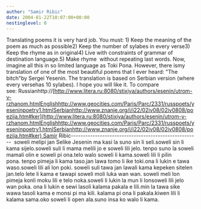 ```yaml
---
author: "Samir Ribic"
date: 2004-01-22T10:07:00+00:00
nestinglevel: 0
---
```

Translating poems it is very hard job. You must: 1) Keep the meaning of the poem as much as possible2) Keep the number of sylabes in every verse3) Keep the rhyme as in original4) Live with constraints of grammar of destination language.5) Make rhyme  without repeating last words. Now, imagine all this in so limited language as Toki Pona. However, there ismy translation of one of the most beautiful poems that I ever heard: "The bitch"by Sergei Yesenin. The translation is based on Serbian version (where every versehas 10 sylabes). I hope you will like it. To compare see: Russianhttp://[http://www.litera.ru:8080/stixiya/authors/esenin/utrom-v-rzhanom.htmlEnglishhttp://www.geocities.com/Paris/Parc/2331/russpoets/yeseninpoetry1.htmlSerbianhttp://www.znanje.org/i/i22/02iv08/02iv0808/poezija.htm#ker](http://www.litera.ru:8080/stixiya/authors/esenin/utrom-v-rzhanom.htmlEnglishhttp://www.geocities.com/Paris/Parc/2331/russpoets/yeseninpoetry1.htmlSerbianhttp://www.znanje.org/i/i22/02iv08/02iv0808/poezija.htm#ker) Samir Ribic-----------------------------------------------------
 soweli melipi jan Selike Jesenin ma kasi la suno sin li seli.soweli sin li kama sijelo.soweli suli li mama melili jo e soweli lili jelo. tenpo suno la soweli mamali olin e soweli pi ona.telo walo soweli li kama.soweli lili li pilin pona. tenpo pimeja li kama taso.jan lawa tomo li ike toki.ona li lukin e tawa waso.soweli lili ali lon poki. soweli suli tawa jan lawali kama kepeken sitelen jan.telo lete li kama e tawapi soweli moli luka wan wan. soweli meli lon pimeja konli moku lili e telo noka.soweli li lukin la mun li lonsoweli lili jelo wan poka. ona li lukin e sewi lasoli kalama pakala e lili.min la tawa sike wawa tasoli kama e monsi pi ma kili. kalama pi ona li pakala.kiwen lili li kalama sama.oko soweli li open ala.suno insa ko walo li kama.